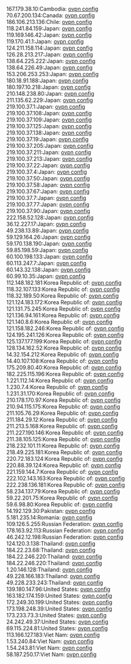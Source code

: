 167.179.38.10:Cambodia: [ovpn config](vpn/167_179_38_10.ovpn)  
70.67.200.134:Canada: [ovpn config](vpn/70_67_200_134.ovpn)  
186.106.213.136:Chile: [ovpn config](vpn/186_106_213_136.ovpn)  
118.241.84.159:Japan: [ovpn config](vpn/118_241_84_159.ovpn)  
119.169.146.42:Japan: [ovpn config](vpn/119_169_146_42.ovpn)  
119.170.41.1:Japan: [ovpn config](vpn/119_170_41_1.ovpn)  
124.211.158.114:Japan: [ovpn config](vpn/124_211_158_114.ovpn)  
126.28.213.217:Japan: [ovpn config](vpn/126_28_213_217.ovpn)  
138.64.225.222:Japan: [ovpn config](vpn/138_64_225_222.ovpn)  
138.64.226.49:Japan: [ovpn config](vpn/138_64_226_49.ovpn)  
153.206.253.253:Japan: [ovpn config](vpn/153_206_253_253.ovpn)  
180.18.91.188:Japan: [ovpn config](vpn/180_18_91_188.ovpn)  
180.197.10.218:Japan: [ovpn config](vpn/180_197_10_218.ovpn)  
210.148.238.80:Japan: [ovpn config](vpn/210_148_238_80.ovpn)  
211.135.62.229:Japan: [ovpn config](vpn/211_135_62_229.ovpn)  
219.100.37.1:Japan: [ovpn config](vpn/219_100_37_1.ovpn)  
219.100.37.108:Japan: [ovpn config](vpn/219_100_37_108.ovpn)  
219.100.37.109:Japan: [ovpn config](vpn/219_100_37_109.ovpn)  
219.100.37.125:Japan: [ovpn config](vpn/219_100_37_125.ovpn)  
219.100.37.138:Japan: [ovpn config](vpn/219_100_37_138.ovpn)  
219.100.37.19:Japan: [ovpn config](vpn/219_100_37_19.ovpn)  
219.100.37.205:Japan: [ovpn config](vpn/219_100_37_205.ovpn)  
219.100.37.211:Japan: [ovpn config](vpn/219_100_37_211.ovpn)  
219.100.37.213:Japan: [ovpn config](vpn/219_100_37_213.ovpn)  
219.100.37.22:Japan: [ovpn config](vpn/219_100_37_22.ovpn)  
219.100.37.4:Japan: [ovpn config](vpn/219_100_37_4.ovpn)  
219.100.37.50:Japan: [ovpn config](vpn/219_100_37_50.ovpn)  
219.100.37.58:Japan: [ovpn config](vpn/219_100_37_58.ovpn)  
219.100.37.67:Japan: [ovpn config](vpn/219_100_37_67.ovpn)  
219.100.37.7:Japan: [ovpn config](vpn/219_100_37_7.ovpn)  
219.100.37.77:Japan: [ovpn config](vpn/219_100_37_77.ovpn)  
219.100.37.90:Japan: [ovpn config](vpn/219_100_37_90.ovpn)  
222.158.52.128:Japan: [ovpn config](vpn/222_158_52_128.ovpn)  
36.12.227.17:Japan: [ovpn config](vpn/36_12_227_17.ovpn)  
49.238.13.89:Japan: [ovpn config](vpn/49_238_13_89.ovpn)  
59.129.164.26:Japan: [ovpn config](vpn/59_129_164_26.ovpn)  
59.170.138.190:Japan: [ovpn config](vpn/59_170_138_190.ovpn)  
59.85.198.59:Japan: [ovpn config](vpn/59_85_198_59.ovpn)  
60.100.198.133:Japan: [ovpn config](vpn/60_100_198_133.ovpn)  
60.113.247.7:Japan: [ovpn config](vpn/60_113_247_7.ovpn)  
60.143.32.138:Japan: [ovpn config](vpn/60_143_32_138.ovpn)  
60.99.10.35:Japan: [ovpn config](vpn/60_99_10_35.ovpn)  
112.148.182.181:Korea Republic of: [ovpn config](vpn/112_148_182_181.ovpn)  
118.32.107.133:Korea Republic of: [ovpn config](vpn/118_32_107_133.ovpn)  
118.32.189.50:Korea Republic of: [ovpn config](vpn/118_32_189_50.ovpn)  
121.124.183.172:Korea Republic of: [ovpn config](vpn/121_124_183_172.ovpn)  
121.131.75.245:Korea Republic of: [ovpn config](vpn/121_131_75_245.ovpn)  
121.136.94.161:Korea Republic of: [ovpn config](vpn/121_136_94_161.ovpn)  
121.140.8.6:Korea Republic of: [ovpn config](vpn/121_140_8_6.ovpn)  
121.158.182.246:Korea Republic of: [ovpn config](vpn/121_158_182_246.ovpn)  
124.195.241.126:Korea Republic of: [ovpn config](vpn/124_195_241_126.ovpn)  
125.137.177.199:Korea Republic of: [ovpn config](vpn/125_137_177_199.ovpn)  
128.134.162.52:Korea Republic of: [ovpn config](vpn/128_134_162_52.ovpn)  
14.32.154.212:Korea Republic of: [ovpn config](vpn/14_32_154_212.ovpn)  
14.40.107.108:Korea Republic of: [ovpn config](vpn/14_40_107_108.ovpn)  
175.209.80.40:Korea Republic of: [ovpn config](vpn/175_209_80_40.ovpn)  
182.225.115.196:Korea Republic of: [ovpn config](vpn/182_225_115_196.ovpn)  
1.221.112.14:Korea Republic of: [ovpn config](vpn/1_221_112_14.ovpn)  
1.230.7.4:Korea Republic of: [ovpn config](vpn/1_230_7_4.ovpn)  
1.231.31.170:Korea Republic of: [ovpn config](vpn/1_231_31_170.ovpn)  
210.178.170.97:Korea Republic of: [ovpn config](vpn/210_178_170_97.ovpn)  
210.94.115.175:Korea Republic of: [ovpn config](vpn/210_94_115_175.ovpn)  
211.105.76.29:Korea Republic of: [ovpn config](vpn/211_105_76_29.ovpn)  
211.184.29.12:Korea Republic of: [ovpn config](vpn/211_184_29_12.ovpn)  
211.213.5.168:Korea Republic of: [ovpn config](vpn/211_213_5_168.ovpn)  
211.227.190.146:Korea Republic of: [ovpn config](vpn/211_227_190_146.ovpn)  
211.38.105.125:Korea Republic of: [ovpn config](vpn/211_38_105_125.ovpn)  
218.232.101.11:Korea Republic of: [ovpn config](vpn/218_232_101_11.ovpn)  
218.49.225.181:Korea Republic of: [ovpn config](vpn/218_49_225_181.ovpn)  
220.72.183.124:Korea Republic of: [ovpn config](vpn/220_72_183_124.ovpn)  
220.88.39.124:Korea Republic of: [ovpn config](vpn/220_88_39_124.ovpn)  
221.159.144.7:Korea Republic of: [ovpn config](vpn/221_159_144_7.ovpn)  
222.102.143.163:Korea Republic of: [ovpn config](vpn/222_102_143_163.ovpn)  
222.238.136.181:Korea Republic of: [ovpn config](vpn/222_238_136_181.ovpn)  
58.234.137.79:Korea Republic of: [ovpn config](vpn/58_234_137_79.ovpn)  
59.22.201.75:Korea Republic of: [ovpn config](vpn/59_22_201_75.ovpn)  
59.6.98.80:Korea Republic of: [ovpn config](vpn/59_6_98_80.ovpn)  
14.192.129.30:Pakistan: [ovpn config](vpn/14_192_129_30.ovpn)  
5.181.235.14:Romania: [ovpn config](vpn/5_181_235_14.ovpn)  
109.126.5.255:Russian Federation: [ovpn config](vpn/109_126_5_255.ovpn)  
178.163.92.113:Russian Federation: [ovpn config](vpn/178_163_92_113.ovpn)  
46.242.12.198:Russian Federation: [ovpn config](vpn/46_242_12_198.ovpn)  
124.120.3.138:Thailand: [ovpn config](vpn/124_120_3_138.ovpn)  
184.22.23.68:Thailand: [ovpn config](vpn/184_22_23_68.ovpn)  
184.22.246.220:Thailand: [ovpn config](vpn/184_22_246_220.ovpn)  
184.22.246.220:Thailand: [ovpn config](vpn/184_22_246_220.ovpn)  
1.20.146.128:Thailand: [ovpn config](vpn/1_20_146_128.ovpn)  
49.228.166.183:Thailand: [ovpn config](vpn/49_228_166_183.ovpn)  
49.228.233.243:Thailand: [ovpn config](vpn/49_228_233_243.ovpn)  
139.180.147.96:United States: [ovpn config](vpn/139_180_147_96.ovpn)  
163.182.174.159:United States: [ovpn config](vpn/163_182_174_159.ovpn)  
172.249.30.199:United States: [ovpn config](vpn/172_249_30_199.ovpn)  
173.198.248.39:United States: [ovpn config](vpn/173_198_248_39.ovpn)  
173.233.73.3:United States: [ovpn config](vpn/173_233_73_3.ovpn)  
24.242.49.37:United States: [ovpn config](vpn/24_242_49_37.ovpn)  
69.115.224.81:United States: [ovpn config](vpn/69_115_224_81.ovpn)  
113.166.127.183:Viet Nam: [ovpn config](vpn/113_166_127_183.ovpn)  
1.53.240.84:Viet Nam: [ovpn config](vpn/1_53_240_84.ovpn)  
1.54.243.81:Viet Nam: [ovpn config](vpn/1_54_243_81.ovpn)  
58.187.250.17:Viet Nam: [ovpn config](vpn/58_187_250_17.ovpn)  
